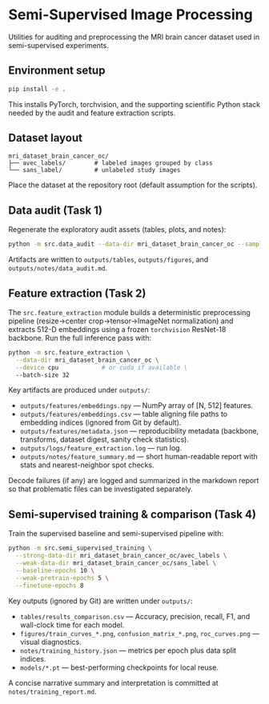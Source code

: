 # Semi-Supervised Image Processing

Utilities for auditing and preprocessing the MRI brain cancer dataset used in
semi-supervised experiments.

## Environment setup

```bash
pip install -e .
```

This installs PyTorch, torchvision, and the supporting scientific Python stack
needed by the audit and feature extraction scripts.

## Dataset layout

```
mri_dataset_brain_cancer_oc/
├── avec_labels/        # labeled images grouped by class
└── sans_label/         # unlabeled study images
```

Place the dataset at the repository root (default assumption for the scripts).

## Data audit (Task 1)

Regenerate the exploratory audit assets (tables, plots, and notes):

```bash
python -m src.data_audit --data-dir mri_dataset_brain_cancer_oc --sample-size 64
```

Artifacts are written to `outputs/tables`, `outputs/figures`, and
`outputs/notes/data_audit.md`.

## Feature extraction (Task 2)

The `src.feature_extraction` module builds a deterministic preprocessing
pipeline (resize→center crop→tensor→ImageNet normalization) and extracts
512-D embeddings using a frozen `torchvision` ResNet-18 backbone. Run the full
inference pass with:

```bash
python -m src.feature_extraction \
  --data-dir mri_dataset_brain_cancer_oc \
  --device cpu            # or cuda if available \
  --batch-size 32
```

Key artifacts are produced under `outputs/`:

- `outputs/features/embeddings.npy` — NumPy array of [N, 512] features.
- `outputs/features/embeddings.csv` — table aligning file paths to embedding
  indices (ignored from Git by default).
- `outputs/features/metadata.json` — reproducibility metadata (backbone,
  transforms, dataset digest, sanity check statistics).
- `outputs/logs/feature_extraction.log` — run log.
- `outputs/notes/feature_summary.md` — short human-readable report with stats
  and nearest-neighbor spot checks.

Decode failures (if any) are logged and summarized in the markdown report so
that problematic files can be investigated separately.

## Semi-supervised training & comparison (Task 4)

Train the supervised baseline and semi-supervised pipeline with:

```bash
python -m src.semi_supervised_training \
  --strong-data-dir mri_dataset_brain_cancer_oc/avec_labels \
  --weak-data-dir mri_dataset_brain_cancer_oc/sans_label \
  --baseline-epochs 10 \
  --weak-pretrain-epochs 5 \
  --finetune-epochs 8
```

Key outputs (ignored by Git) are written under `outputs/`:

- `tables/results_comparison.csv` — Accuracy, precision, recall, F1, and wall-clock time for each model.
- `figures/train_curves_*.png`, `confusion_matrix_*.png`, `roc_curves.png` — visual diagnostics.
- `notes/training_history.json` — metrics per epoch plus data split indices.
- `models/*.pt` — best-performing checkpoints for local reuse.

A concise narrative summary and interpretation is committed at
`notes/training_report.md`.
